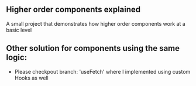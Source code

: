## Higher order components explained

A small project that demonstrates how higher order components work at a basic level

## Other solution for components using the same logic:
- Please checkpout branch: 'useFetch' where I implemented using custom Hooks as well